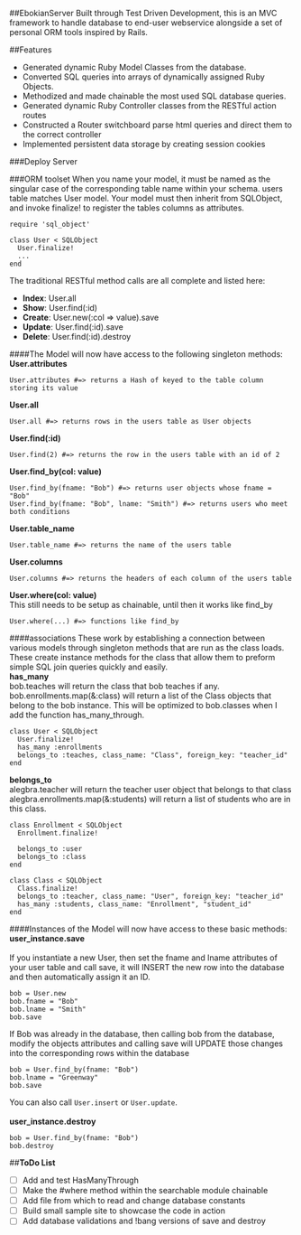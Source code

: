 ##EbokianServer
Built through Test Driven Development, this is an MVC framework to handle database to end-user webservice alongside a set of personal ORM tools inspired by Rails.

##Features
* Generated dynamic Ruby Model Classes from the database.
* Converted SQL queries into arrays of dynamically assigned Ruby Objects.
* Methodized and made chainable the most used SQL database queries.
* Generated dynamic Ruby Controller classes from the RESTful action routes
* Constructed a Router switchboard parse html queries and direct them to the correct controller
* Implemented persistent data storage by creating session cookies

###Deploy Server


###ORM toolset
When you name your model, it must be named as the singular case of the
corresponding table name within your schema. users table matches User model.
Your model must then inherit from SQLObject, and invoke finalize! to register
the tables columns as attributes.
```
require 'sql_object'

class User < SQLObject
  User.finalize!
  ...
end
```
The traditional RESTful method calls are all complete and listed here:
* **Index**: User.all
* **Show**: User.find(:id)
* **Create**: User.new(:col => value).save
* **Update**: User.find(:id).save
* **Delete**: User.find(:id).destroy

####The Model will now have access to the following singleton methods:
**User.attributes**
```
User.attributes #=> returns a Hash of keyed to the table column storing its value
```
**User.all**
```
User.all #=> returns rows in the users table as User objects
```
**User.find(:id)**
```
User.find(2) #=> returns the row in the users table with an id of 2
```
**User.find_by(col: value)**
```
User.find_by(fname: "Bob") #=> returns user objects whose fname = "Bob"
User.find_by(fname: "Bob", lname: "Smith") #=> returns users who meet both conditions
```
**User.table_name**
```
User.table_name #=> returns the name of the users table
```

**User.columns**
```
User.columns #=> returns the headers of each column of the users table
```

**User.where(col: value)**</br>
This still needs to be setup as chainable, until then it works like find_by
```
User.where(...) #=> functions like find_by
```

####associations
These work by establishing a connection between various models through singleton
methods that are run as the class loads. These create instance methods for the
class that allow them to preform simple SQL join queries quickly and easily.
<br/>
**has_many**<br/>
bob.teaches will return the class that bob teaches if any.
bob.enrollments.map(&:class) will return a list of the Class objects that
belong to the bob instance. This will be optimized to bob.classes when I add
the function has_many_through.
```
class User < SQLObject
  User.finalize!
  has_many :enrollments
  belongs_to :teaches, class_name: "Class", foreign_key: "teacher_id"
end
```
**belongs_to**<br/>
alegbra.teacher will return the teacher user object that belongs to that class
alegbra.enrollments.map(&:students) will return a list of students who are in
this class.
```
class Enrollment < SQLObject
  Enrollment.finalize!

  belongs_to :user
  belongs_to :class
end

class Class < SQLObject
  Class.finalize!
  belongs_to :teacher, class_name: "User", foreign_key: "teacher_id"
  has_many :students, class_name: "Enrollment", "student_id"
end
```

####Instances of the Model will now have access to these basic methods:
**user_instance.save**<br/><br/>
If you instantiate a new User, then set the fname and lname attributes of your
user table and call save, it will INSERT the new row into the database and then
automatically assign it an ID.
```
bob = User.new
bob.fname = "Bob"
bob.lname = "Smith"
bob.save
```
If Bob was already in the database, then calling bob from the database, modify
the objects attributes and calling save will UPDATE those changes into the
corresponding rows within the database
```
bob = User.find_by(fname: "Bob")
bob.lname = "Greenway"
bob.save
```
You can also call `User.insert` or `User.update`.
<br/><br/>
**user_instance.destroy**
```
bob = User.find_by(fname: "Bob")
bob.destroy
```

##**ToDo List**
* [ ] Add and test HasManyThrough
* [ ] Make the #where method within the searchable module chainable
* [ ] Add file from which to read and change database constants
* [ ] Build small sample site to showcase the code in action
* [ ] Add database validations and !bang versions of save and destroy
